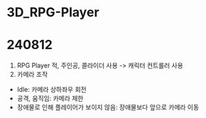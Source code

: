 # 3D_RPG-Player
# 240812
1. RPG Player
적, 주인공, 콜라이더 사용 -> 캐릭터 컨트롤러 사용
2. 카메라 조작
- Idle: 카메라 상하좌우 회전
- 공격, 움직임: 카메라 제한
- 장애물로 인해 플레이어가 보이지 않음: 장애물보다 앞으로 카메라 이동